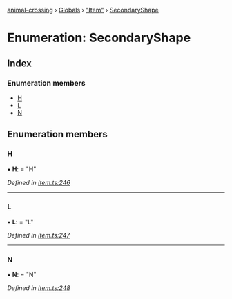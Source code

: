 [animal-crossing](../README.md) › [Globals](../globals.md) › ["Item"](../modules/_item_.md) › [SecondaryShape](_item_.secondaryshape.md)

# Enumeration: SecondaryShape

## Index

### Enumeration members

* [H](_item_.secondaryshape.md#h)
* [L](_item_.secondaryshape.md#l)
* [N](_item_.secondaryshape.md#n)

## Enumeration members

###  H

• **H**: = "H"

*Defined in [Item.ts:246](https://github.com/Norviah/animal-crossing/blob/1f4a387/module/types/Item.ts#L246)*

___

###  L

• **L**: = "L"

*Defined in [Item.ts:247](https://github.com/Norviah/animal-crossing/blob/1f4a387/module/types/Item.ts#L247)*

___

###  N

• **N**: = "N"

*Defined in [Item.ts:248](https://github.com/Norviah/animal-crossing/blob/1f4a387/module/types/Item.ts#L248)*

